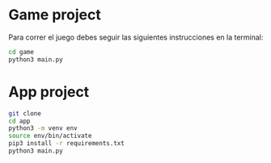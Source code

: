 # Game project

Para correr el juego debes seguir las siguientes instrucciones en la terminal:

```sh
cd game 
python3 main.py
```
# App project

```sh
git clone
cd app
python3 -m venv env
source env/bin/activate
pip3 install -r requirements.txt
python3 main.py
```